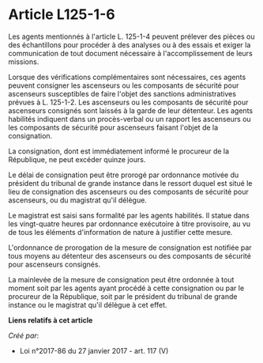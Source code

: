 # Article L125-1-6

Les agents mentionnés à l'article L. 125-1-4 peuvent prélever des pièces ou des échantillons pour procéder à des analyses ou
à des essais et exiger la communication de tout document nécessaire à l'accomplissement de leurs missions.

Lorsque des vérifications complémentaires sont nécessaires, ces agents peuvent consigner les ascenseurs ou les composants de
sécurité pour ascenseurs susceptibles de faire l'objet des sanctions administratives prévues à L. 125-1-2. Les ascenseurs ou
les composants de sécurité pour ascenseurs consignés sont laissés à la garde de leur détenteur. Les agents habilités
indiquent dans un procès-verbal ou un rapport les ascenseurs ou les composants de sécurité pour ascenseurs faisant l'objet de
la consignation.

La consignation, dont est immédiatement informé le procureur de la République, ne peut excéder quinze jours.

Le délai de consignation peut être prorogé par ordonnance motivée du président du tribunal de grande instance dans le ressort
duquel est situé le lieu de consignation des ascenseurs ou des composants de sécurité pour ascenseurs, ou du magistrat qu'il
délègue.

Le magistrat est saisi sans formalité par les agents habilités. Il statue dans les vingt-quatre heures par ordonnance
exécutoire à titre provisoire, au vu de tous les éléments d'information de nature à justifier cette mesure.

L'ordonnance de prorogation de la mesure de consignation est notifiée par tous moyens au détenteur des ascenseurs ou des
composants de sécurité pour ascenseurs consignés.

La mainlevée de la mesure de consignation peut être ordonnée à tout moment soit par les agents ayant procédé à cette
consignation ou par le procureur de la République, soit par le président du tribunal de grande instance ou le magistrat qu'il
délègue à cet effet.

**Liens relatifs à cet article**

_Créé par_:

  - Loi n°2017-86 du 27 janvier 2017 - art. 117 (V)
